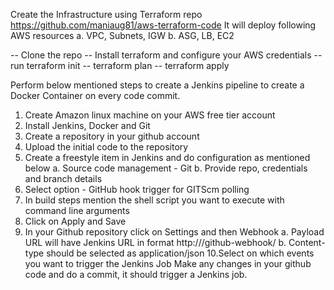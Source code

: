 Create the Infrastructure using Terraform repo https://github.com/maniaug81/aws-terraform-code
It will deploy following AWS resources
a. VPC, Subnets, IGW
b. ASG, LB, EC2

-- Clone the repo
-- Install terraform and configure your AWS credentials
-- run terraform init
-- terraform plan
-- terraform apply 


Perform below mentioned steps to create a Jenkins pipeline to create a Docker Container on every code commit. 
1. Create Amazon linux machine on your AWS free tier account
2. Install Jenkins, Docker and Git
3. Create a repository in your github account
4. Upload the initial code to the repository
5. Create a freestyle item in Jenkins and do configuration as mentioned below
    a. Source code management - Git
    b. Provide repo, credentials and branch details
6. Select option - GitHub hook trigger for GITScm polling
7. In build steps mention the shell script you want to execute with command line arguments
8. Click on Apply and Save
9. In your Github repository click on Settings and then Webhook
   a. Payload URL will have Jenkins URL in format http://<ip address>/github-webhook/
   b. Content-type should be selected as application/json
10.Select on which events you want to trigger the Jenkins Job
Make any changes in your github code and do a commit, it should trigger a Jenkins job.
    
